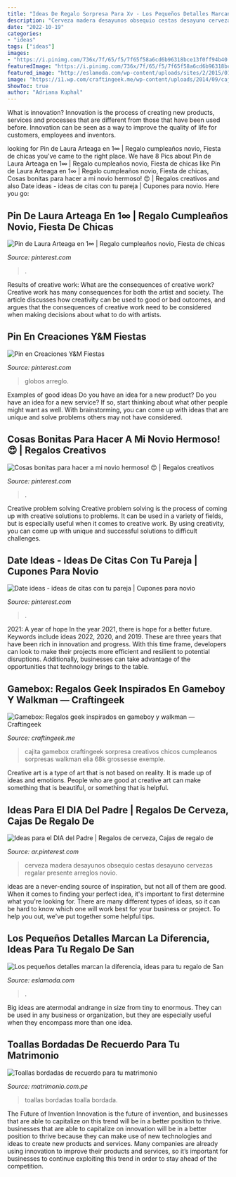 ```yaml
---
title: "Ideas De Regalo Sorpresa Para Xv - Los Pequeños Detalles Marcan La Diferencia, Ideas Para Tu Regalo De San"
description: "Cerveza madera desayunos obsequio cestas desayuno cervezas regalar presente arreglos novio"
date: "2022-10-19"
categories:
- "ideas"
tags: ["ideas"]
images:
- "https://i.pinimg.com/736x/7f/65/f5/7f65f58a6cd6b96318bce13f0ff94b40.jpg"
featuredImage: "https://i.pinimg.com/736x/7f/65/f5/7f65f58a6cd6b96318bce13f0ff94b40.jpg"
featured_image: "http://eslamoda.com/wp-content/uploads/sites/2/2015/01/sanvalentin1-600x320.jpg"
image: "https://i1.wp.com/craftingeek.me/wp-content/uploads/2014/09/cajas-para-regalo-guardianes-galaxias.jpg"
ShowToc: true
author: "Adriana Kuphal"
---
```



What is innovation?
Innovation is the process of creating new products, services and processes that are different from those that have been used before. Innovation can be seen as a way to improve the quality of life for customers, employees and inventors.

	

		
looking for Pin de Laura Arteaga en 1∞ | Regalo cumpleaños novio, Fiesta de chicas you've came to the right place. We have 8 Pics about Pin de Laura Arteaga en 1∞ | Regalo cumpleaños novio, Fiesta de chicas like Pin de Laura Arteaga en 1∞ | Regalo cumpleaños novio, Fiesta de chicas, Cosas bonitas para hacer a mi novio hermoso! 😍 | Regalos creativos and also Date ideas - ideas de citas con tu pareja | Cupones para novio. Here you go:
		
    
## Pin De Laura Arteaga En 1∞ | Regalo Cumpleaños Novio, Fiesta De Chicas

<img loading=lazy src="https://i.pinimg.com/originals/59/88/07/5988077fdcc3420405161f249d3f10db.jpg" onerror="this.onerror=null;this.src='https://tse4.mm.bing.net/th?id=OIP.lm_OeUlZPCi6iGOeNH2YBgHaNK&amp;pid=15.1';" alt="Pin de Laura Arteaga en 1∞ | Regalo cumpleaños novio, Fiesta de chicas">

_Source: pinterest.com_

>. 

	

Results of creative work: What are the consequences of creative work?
Creative work has many consequences for both the artist and society. The article discusses how creativity can be used to good or bad outcomes, and argues that the consequences of creative work need to be considered when making decisions about what to do with artists.

    
## Pin En Creaciones Y&amp;M Fiestas

<img loading=lazy src="https://i.pinimg.com/736x/7f/65/f5/7f65f58a6cd6b96318bce13f0ff94b40.jpg" onerror="this.onerror=null;this.src='https://tse2.mm.bing.net/th?id=OIP.Pk-e3XcxUvID5ChptyfxWwHaJ3&amp;pid=15.1';" alt="Pin en Creaciones Y&amp;M Fiestas">

_Source: pinterest.com_

>globos arreglo. 

	

Examples of good ideas
Do you have an idea for a new product? Do you have an idea for a new service? If so, start thinking about what other people might want as well. With brainstorming, you can come up with ideas that are unique and solve problems others may not have considered.

    
## Cosas Bonitas Para Hacer A Mi Novio Hermoso! 😍 | Regalos Creativos

<img loading=lazy src="https://i.pinimg.com/736x/97/0a/e1/970ae11a2a18214546233437aed40eb5.jpg" onerror="this.onerror=null;this.src='https://tse2.mm.bing.net/th?id=OIP.C_LbKByR6zf7Ag3wOJLMVwHaJK&amp;pid=15.1';" alt="Cosas bonitas para hacer a mi novio hermoso! 😍 | Regalos creativos">

_Source: pinterest.com_

>. 

	

Creative problem solving
Creative problem solving is the process of coming up with creative solutions to problems. It can be used in a variety of fields, but is especially useful when it comes to creative work. By using creativity, you can come up with unique and successful solutions to difficult challenges.

    
## Date Ideas - Ideas De Citas Con Tu Pareja | Cupones Para Novio

<img loading=lazy src="https://i.pinimg.com/736x/37/8a/4c/378a4c0386f120517ffacf44e4278c7a.jpg" onerror="this.onerror=null;this.src='https://tse2.mm.bing.net/th?id=OIP.h6N4h6aYlNOjj4g3fUSSsAHaLH&amp;pid=15.1';" alt="Date ideas - ideas de citas con tu pareja | Cupones para novio">

_Source: pinterest.com_

>. 

	

2021: A year of hope
In the year 2021, there is hope for a better future. Keywords include ideas 2022, 2020, and 2019. These are three years that have been rich in innovation and progress. With this time frame, developers can look to make their projects more efficient and resilient to potential disruptions. Additionally, businesses can take advantage of the opportunities that technology brings to the table.

    
## Gamebox: Regalos Geek Inspirados En Gameboy Y Walkman — Craftingeek

<img loading=lazy src="https://i1.wp.com/craftingeek.me/wp-content/uploads/2014/09/cajas-para-regalo-guardianes-galaxias.jpg" onerror="this.onerror=null;this.src='https://tse1.mm.bing.net/th?id=OIP.enHl7lghrdEclLw8Vd1xPgHaEK&amp;pid=15.1';" alt="Gamebox: Regalos geek inspirados en gameboy y walkman — Craftingeek">

_Source: craftingeek.me_

>cajita gamebox craftingeek sorpresa creativos chicos cumpleanos sorpresas walkman elia 68k grossesse exemple. 

	

Creative art is a type of art that is not based on reality. It is made up of ideas and emotions. People who are good at creative art can make something that is beautiful, or something that is helpful.

    
## Ideas Para El DIA Del Padre | Regalos De Cerveza, Cajas De Regalo De

<img loading=lazy src="https://i.pinimg.com/736x/06/c2/e2/06c2e2389c2565526502200aee8ade2e.jpg" onerror="this.onerror=null;this.src='https://tse3.mm.bing.net/th?id=OIP.Zt6WaYOJTmkiBlIFIy1kgAAAAA&amp;pid=15.1';" alt="Ideas para el DIA del Padre | Regalos de cerveza, Cajas de regalo de">

_Source: ar.pinterest.com_

>cerveza madera desayunos obsequio cestas desayuno cervezas regalar presente arreglos novio. 

	

ideas are a never-ending source of inspiration, but not all of them are good. When it comes to finding your perfect idea, it's important to first determine what you're looking for. There are many different types of ideas, so it can be hard to know which one will work best for your business or project. To help you out, we've put together some helpful tips.

    
## Los Pequeños Detalles Marcan La Diferencia, Ideas Para Tu Regalo De San

<img loading=lazy src="http://eslamoda.com/wp-content/uploads/sites/2/2015/01/sanvalentin1-600x320.jpg" onerror="this.onerror=null;this.src='https://tse2.mm.bing.net/th?id=OIP.VymSjzVu0lYQ9f2fC_aK2wHaD8&amp;pid=15.1';" alt="Los pequeños detalles marcan la diferencia, ideas para tu regalo de San">

_Source: eslamoda.com_

>. 

	

Big ideas are atermodal andrange in size from tiny to enormous. They can be used in any business or organization, but they are especially useful when they encompass more than one idea. 

    
## Toallas Bordadas De Recuerdo Para Tu Matrimonio

<img loading=lazy src="https://cdn0.matrimonio.com.pe/usr/5/6/0/5/cfb_120751.jpg" onerror="this.onerror=null;this.src='https://tse2.mm.bing.net/th?id=OIP.6EMF4bY7oe_OtwBZ6WS-tgAAAA&amp;pid=15.1';" alt="Toallas bordadas de recuerdo para tu matrimonio">

_Source: matrimonio.com.pe_

>toallas bordadas toalla bordada. 

	

The Future of Invention
Innovation is the future of invention, and businesses that are able to capitalize on this trend will be in a better position to thrive. businesses that are able to capitalize on innovation will be in a better position to thrive because they can make use of new technologies and ideas to create new products and services. Many companies are already using innovation to improve their products and services, so it’s important for businesses to continue exploiting this trend in order to stay ahead of the competition.

